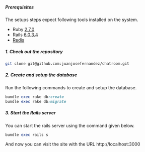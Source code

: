 ##### Prerequisites

The setups steps expect following tools installed on the system.

- Ruby [2.7.0](https://www.ruby-lang.org/en/news/2019/12/25/ruby-2-7-0-released/)
- Rails [6.0.3.4](https://rubygems.org/gems/rails/versions/6.0.3.4)
- [Redis](https://redis.io/)

##### 1. Check out the repository

```bash
git clone git@github.com:juanjosefernandez/chatroom.git
```

##### 2. Create and setup the database

Run the following commands to create and setup the database.

```ruby
bundle exec rake db:create
bundle exec rake db:migrate
```

##### 3. Start the Rails server

You can start the rails server using the command given below.

```ruby
bundle exec rails s
```

And now you can visit the site with the URL http://localhost:3000
